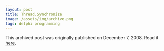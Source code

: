 ```yaml
---
layout: post
title: Thread.Synchronize
image: /assets/img/archive.png
tags: delphi programming
---
```

This archived post was originally published on December 7, 2008. Read it [here](/alex.ciobanu.org/indexcbb6.html).
